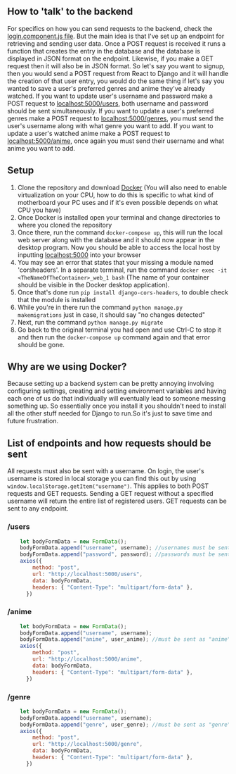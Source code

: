 ## How to 'talk' to the backend
For specifics on how you can send requests to the backend, check the [login.component.js file](https://github.com/Deondrede/AniRec/blob/Backend/anirec/src/components/landing_page/login.component.js). But the main idea is that I've set up an endpoint for retrieving and sending user data. Once a POST request is received it runs a function that creates the entry in the database and the database is displayed in JSON format on the endpoint. Likewise, if you make a GET request then it will also be in JSON format. So let's say you want to signup, then you would send a POST request from React to Django and it will handle the creation of that user entry, you would do the same thing if let's say you wanted to save a user's preferred genres and anime they've already watched. If you want to update user's username and password make a POST request to [localhost:5000/users](http://localhost:5000/users), both username and password should be sent simultaneously. If you want to update a user's preferred genres make a POST request to [localhost:5000/genres](http://localhost:5000/genres), you must send the user's username along with what genre you want to add. If you want to update a user's watched anime make a POST request to [localhost:5000/anime](http://localhost:5000/anime), once again you must send their username and what anime you want to add.
## Setup
1. Clone the repository and download [Docker](https://www.docker.com/get-started) (You will also need to enable virtualization on your CPU, how to do this is specific to what kind of motherboard your PC uses and if it's even possible depends on what CPU you have)
2. Once Docker is installed open your terminal and change directories to where you cloned the repository
3. Once there, run the command `docker-compose up`, this will run the local web server along with the database and it should now appear in the desktop program. Now you should be able to access the local host by inputting [localhost:5000](http://localhost:5000) into your browser
4. You may see an error that states that your missing a module named 'corsheaders'. In a separate terminal, run the command `docker exec -it <TheNameOfTheContainer>_web_1 bash` (The name of your container should be visible in the Docker desktop application).
5. Once that's done run `pip install django-cors-headers`, to double check that the module is installed
6. While you're in there run the command `python manage.py makemigrations` just in case, it should say "no changes detected"
7. Next, run the command `python manage.py migrate` 
8. Go back to the original terminal you had open and use Ctrl-C to stop it and then run the `docker-compose up` command again and that error should be gone.
## Why are we using Docker?
Because setting up a backend system can be pretty annoying involving configuring settings, creating and setting environment variables and having each one of us do that individually will eventually lead to someone messing something up. So essentially once you install it you shouldn't need to install all the other stuff needed for Django to run.So it's just to save time and future frustration.
## List of endpoints and how requests should be sent
All requests must also be sent with a username. On login, the user's username is stored in local storage you can find this out by using `window.localStorage.getItem("username")`. This applies to both POST requests and GET requests. Sending a GET request without a specified username will return the entire list of registered users. GET requests can be sent to any endpoint.
### /users
```javascript
    let bodyFormData = new FormData();
    bodyFormData.append("username", username); //usernames must be sent as "username"
    bodyFormData.append("password", password); //passwords must be sent as "password"
    axios({
        method: "post",
        url: "http://localhost:5000/users",
        data: bodyFormData,
        headers: { "Content-Type": "multipart/form-data" },
      })
```
### /anime
```javascript
    let bodyFormData = new FormData();
    bodyFormData.append("username", username);
    bodyFormData.append("anime", user_anime); //must be sent as "anime"
    axios({
        method: "post",
        url: "http://localhost:5000/anime",
        data: bodyFormData,
        headers: { "Content-Type": "multipart/form-data" },
      })
```
### /genre
```javascript
    let bodyFormData = new FormData();
    bodyFormData.append("username", username);
    bodyFormData.append("genre", user_genre); //must be sent as "genre"
    axios({
        method: "post",
        url: "http://localhost:5000/genre",
        data: bodyFormData,
        headers: { "Content-Type": "multipart/form-data" },
      })
```
